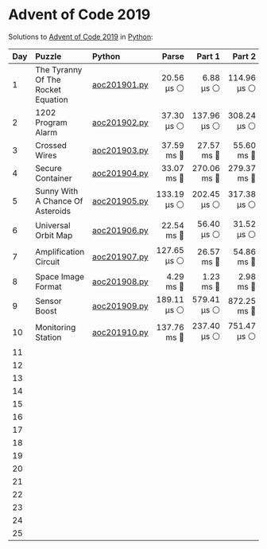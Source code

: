 # Advent of Code 2019

Solutions to [Advent of Code 2019](https://adventofcode.com/2019/) in [Python](https://www.python.org/):

| Day  | Puzzle                             | Python                                                             |       Parse |      Part 1 |      Part 2 |       Total |
| :--- | :--------------------------------- | :----------------------------------------------------------------- | ----------: | ----------: | ----------: | ----------: |
| 1    | The Tyranny Of The Rocket Equation | [aoc201901.py](01_the_tyranny_of_the_rocket_equation/aoc201901.py) |  20.56 μs ⚪️ |   6.88 μs ⚪️ | 114.96 μs ⚪️ | 142.40 μs ⚪️ |
| 2    | 1202 Program Alarm                 | [aoc201902.py](02_1202_program_alarm/aoc201902.py)                 |  37.30 μs ⚪️ | 137.96 μs ⚪️ | 308.24 μs ⚪️ | 483.50 μs ⚪️ |
| 3    | Crossed Wires                      | [aoc201903.py](03_crossed_wires/aoc201903.py)                      |  37.59 ms 🔵 |  27.57 ms 🔵 |  55.60 ms 🔵 | 120.76 ms 🔵 |
| 4    | Secure Container                   | [aoc201904.py](04_secure_container/aoc201904.py)                   |  33.07 ms 🔵 | 270.06 ms 🔵 | 279.37 ms 🔵 | 582.50 ms 🔵 |
| 5    | Sunny With A Chance Of Asteroids   | [aoc201905.py](05_sunny_with_a_chance_of_asteroids/aoc201905.py)   | 133.19 μs ⚪️ | 202.45 μs ⚪️ | 317.38 μs ⚪️ | 653.01 μs ⚪️ |
| 6    | Universal Orbit Map                | [aoc201906.py](06_universal_orbit_map/aoc201906.py)                |  22.54 ms 🔵 |  56.40 μs ⚪️ |  31.52 μs ⚪️ |  22.63 ms 🔵 |
| 7    | Amplification Circuit              | [aoc201907.py](07_amplification_circuit/aoc201907.py)              | 127.65 μs ⚪️ |  26.57 ms 🔵 |  54.86 ms 🔵 |  81.56 ms 🔵 |
| 8    | Space Image Format                 | [aoc201908.py](08_space_image_format/aoc201908.py)                 |   4.29 ms 🔵 |   1.23 ms 🔵 |   2.98 ms 🔵 |   8.50 ms 🔵 |
| 9    | Sensor Boost                       | [aoc201909.py](09_sensor_boost/aoc201909.py)                       | 189.11 μs ⚪️ | 579.41 μs ⚪️ | 872.25 ms 🔵 | 873.02 ms 🔵 |
| 10   | Monitoring Station                 | [aoc201910.py](10_monitoring_station/aoc201910.py)                 | 137.76 ms 🔵 | 237.40 μs ⚪️ | 751.47 μs ⚪️ | 138.75 ms 🔵 |
| 11   |                                    |                                                                    |             |             |             |             |
| 12   |                                    |                                                                    |             |             |             |             |
| 13   |                                    |                                                                    |             |             |             |             |
| 14   |                                    |                                                                    |             |             |             |             |
| 15   |                                    |                                                                    |             |             |             |             |
| 16   |                                    |                                                                    |             |             |             |             |
| 17   |                                    |                                                                    |             |             |             |             |
| 18   |                                    |                                                                    |             |             |             |             |
| 19   |                                    |                                                                    |             |             |             |             |
| 20   |                                    |                                                                    |             |             |             |             |
| 21   |                                    |                                                                    |             |             |             |             |
| 22   |                                    |                                                                    |             |             |             |             |
| 23   |                                    |                                                                    |             |             |             |             |
| 24   |                                    |                                                                    |             |             |             |             |
| 25   |                                    |                                                                    |             |             |             |             |
